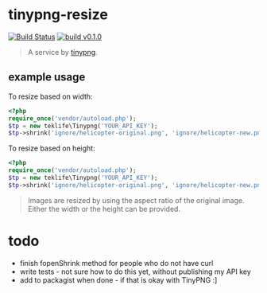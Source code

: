 # tinypng-resize

[![Build Status](https://travis-ci.org/levidurfee/tinypng-resize.svg?branch=master)](https://travis-ci.org/levidurfee/tinypng-resize)
[![build v0.1.0](https://img.shields.io/badge/build-0.1.0-orange.svg)]()

> A service by [tinypng](https://tinypng.com).

## example usage

To resize based on width:

```php
<?php
require_once('vendor/autoload.php');
$tp = new teklife\Tinypng('YOUR_API_KEY');
$tp->shrink('ignore/helicopter-original.png', 'ignore/helicopter-new.png', 150);
```
To resize based on height:

```php
<?php
require_once('vendor/autoload.php');
$tp = new teklife\Tinypng('YOUR_API_KEY');
$tp->shrink('ignore/helicopter-original.png', 'ignore/helicopter-new.png', '', 150);
```
> Images are resized by using the aspect ratio of the original image. Either the width or the height can be provided.

# todo

* finish fopenShrink method for people who do not have curl
* write tests - not sure how to do this yet, without publishing my API key
* add to packagist when done - if that is okay with TinyPNG :]
